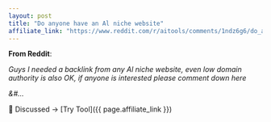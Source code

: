 ```yaml
---
layout: post
title: "Do anyone have an Al niche website"
affiliate_link: "https://www.reddit.com/r/aitools/comments/1ndz6g6/do_anyone_have_an_al_niche_website/?ref=autoverse&utm_source=autoverse"
---
```


**From Reddit**:  
*<!-- SC_OFF --><div class='md'><p>Guys I needed a backlink from any Al niche website, even low domain authority is also OK, if anyone is interested please comment down here</p> </div><!-- SC_ON --> &#...*

💬 Discussed → [Try Tool]({{ page.affiliate_link }})  

